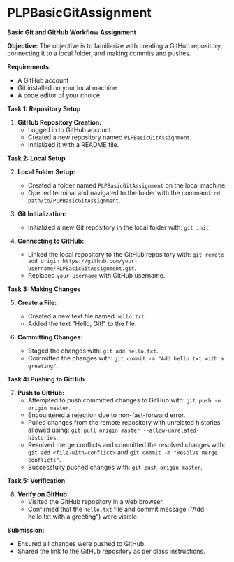 # PLPBasicGitAssignment

**Basic Git and GitHub Workflow Assignment**

**Objective:**
The objective is to familiarize with creating a GitHub repository, connecting it to a local folder, and making commits and pushes.

**Requirements:**
- A GitHub account
- Git installed on your local machine
- A code editor of your choice

**Task 1: Repository Setup**

1. **GitHub Repository Creation:**
   - Logged in to GitHub account.
   - Created a new repository named `PLPBasicGitAssignment`.
   - Initialized it with a README file.

**Task 2: Local Setup**

2. **Local Folder Setup:**
   - Created a folder named `PLPBasicGitAssignment` on the local machine.
   - Opened terminal and navigated to the folder with the command: `cd path/to/PLPBasicGitAssignment`.

3. **Git Initialization:**
   - Initialized a new Git repository in the local folder with: `git init`.

4. **Connecting to GitHub:**
   - Linked the local repository to the GitHub repository with: `git remote add origin https://github.com/your-username/PLPBasicGitAssignment.git`.
   - Replaced `your-username` with GitHub username.

**Task 3: Making Changes**

5. **Create a File:**
   - Created a new text file named `hello.txt`.
   - Added the text "Hello, Git!" to the file.

6. **Committing Changes:**
   - Staged the changes with: `git add hello.txt`.
   - Committed the changes with: `git commit -m "Add hello.txt with a greeting"`.

**Task 4: Pushing to GitHub**

7. **Push to GitHub:**
   - Attempted to push committed changes to GitHub with: `git push -u origin master`.
   - Encountered a rejection due to non-fast-forward error.
   - Pulled changes from the remote repository with unrelated histories allowed using: `git pull origin master --allow-unrelated-histories`.
   - Resolved merge conflicts and committed the resolved changes with: `git add <file-with-conflict>` and `git commit -m "Resolve merge conflicts"`.
   - Successfully pushed changes with: `git push origin master`.

**Task 5: Verification**

8. **Verify on GitHub:**
   - Visited the GitHub repository in a web browser.
   - Confirmed that the `hello.txt` file and commit message ("Add hello.txt with a greeting") were visible.

**Submission:**
- Ensured all changes were pushed to GitHub.
- Shared the link to the GitHub repository as per class instructions.

